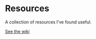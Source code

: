 # Resources

A collection of resources I've found useful.

[See the wiki](https://github.com/binarycow/Resources/wiki)
